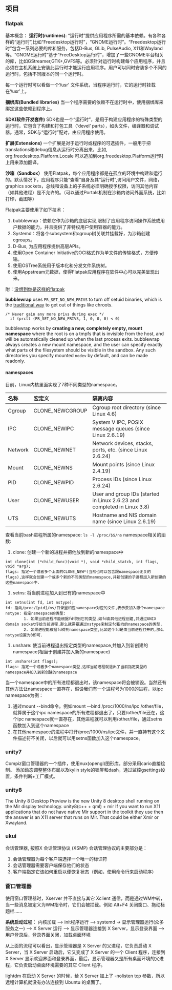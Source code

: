 ## 项目

### flatpak

基本概念：
**运行时(runtimes)**:
“运行时”提供应用程序所需的基本依赖。有各种各样的“运行时”,比如“Freedesktop运行时”，“GNOME运行时”。“Freedesktop运行时”包含一系列必要的库和服务，包括D-Bus, GLib, PulseAudio, X11和Wayland等。“GNOME运行时”基于“FreeDesktop运行时”，增加了一些GNOME平台相关的库，比如GStreamer,GTK+,GVFS等。必须针对运行时构建每个应用程序，并且必须在主机系统上安装此运行时才能运行应用程序。用户可以同时安装多个不同的运行时，包括不同版本的同一个运行时。

每一个运行时可以看做一个’/usr’ 文件系统，当程序运行时，它的运行时挂载在‘/usr’上。

**捆绑库(Bundled libraries)**
当一个程序需要的依赖不在运行时中，使用捆绑库来绑定这些依赖到程序上。

**SDK(软件开发套件)**
SDK也是一个“运行时”，是用于构建应用程序的特殊类型的运行时，它包含了构建和打包工具（‘devel’ parts），如头文件，编译器和调试器。通常，SDK与“运行时”配对，由应用程序使用。

**扩展(Extensions)**
一个扩展是对于运行时或程序的可选插件，一般用于把translations和debug信息从运行时分离出来，比如, org.freedesktop.Platform.Locale 可以追加到org.freedesktop.Platform运行时上用来添加翻译。

**沙箱（Sandbox）**
使用Flatpak，每个应用程序都是在孤立的环境中构建和运行的。默认情况下，应用程序只能“查看”自身及其“运行时”,访问用户文件，网络，graphics sockets，总线和设备上的子系统必须明确授予权限，访问其他内容（如其他进程）是不允许的。（可以通过Portals机制在沙箱内访问外面系统，比如打印，截图等）

Flatpak主要使用了如下技术：

1. bubblewrap：依赖它作为沙箱的底层实现,限制了应用程序访问操作系统或用户数据的能力，并且提供了非特权用户使用容器的能力。
2. Systemd：将各个subsystem和cgroup树关联并挂载好，为沙箱创建 cgroups。
3. D-Bus, 为应用程序提供高层APIs。
4. 使用Open Container Initiative的OCI格式作为单文件的传输格式，方便传输。
5. 使用OSTree系统用于版本化和分发文件系统树。
6. 使用Appstream元数据，使得Flatpak应用程序在软件中心可以完美呈现出来。

附：[没想到你是这样的flatpak](http://www.ubuntukylin.com/news/shownews.php?lang=cn&id=664)

**bubblewrap** uses `PR_SET_NO_NEW_PRIVS` to turn off setuid binaries, which is the [traditional way](https://en.wikipedia.org/wiki/Chroot#Limitations) to get out of things like chroots.

```
/* Never gain any more privs during exec */
  if (prctl (PR_SET_NO_NEW_PRIVS, 1, 0, 0, 0) < 0)
```

bubblewrap works by **creating a new, completely empty, mount namespace** where the root is on a tmpfs that is invisible from the host, and will be automatically cleaned up when the last process exits.
bubblewrap always creates a new mount namespace, and the user can specify exactly what parts of the filesystem should be visible in the sandbox.
Any such directories you specify mounted `nodev` by default, and can be made readonly.

#### **namespaces**

目前，Linux内核里面实现了7种不同类型的namespace。

|名称      |  宏定义            | 隔离内容 
| :------- | :----------------- | :-------- 
| Cgroup   |   CLONE_NEWCGROUP  | Cgroup root directory (since Linux 4.6)
| IPC      |   CLONE_NEWIPC     | System V IPC, POSIX message queues (since Linux 2.6.19)
| Network  |   CLONE_NEWNET     | Network devices, stacks, ports, etc. (since Linux 2.6.24)
| Mount    |   CLONE_NEWNS      | Mount points (since Linux 2.4.19)
| PID      |   CLONE_NEWPID     |Process IDs (since Linux 2.6.24)
| User     |   CLONE_NEWUSER    | User and group IDs (started in Linux 2.6.23 and completed in Linux 3.8)
| UTS      |   CLONE_NEWUTS     | Hostname and NIS domain name (since Linux 2.6.19)

查看当前bash进程所属的namespace: `ls -l /proc/$$/ns`
namespace相关的函数:

1. clone: 创建一个新的进程并把他放到新的namespace中

```
int clone(int (*child_func)(void *), void *child_statck, int flags, void *arg);
flags: 指定一个或者多个上面的CLONE_NEW*(当然也可以包含跟namespace无关的flags),这样就会创建一个或多个新的不同类型的namespace,并新创建的子进程加入新创建的这些namespace中.
```

1. setns: 将当前进程加入到已有的namespace中

```
int setns(int fd, int nstype);
fd: 指向/proc/[pid]/ns/目录里相应namespace对应的文件,表示要加入哪个namespace
nstype: 指定nsmespace的类型:
        1. 如果当前进程不能根据fd得到它的类型,如fd由其他进程创建,并通过UNIX domain socket传给当前进程,那么就需要通过nstype来制定fd指向的namespace的类型.
        2. 如果进程能根据fd得到namespace类型,比如这个fd是由当前进程打开的,那么nstype设置为0即可.
```

1. unshare: 使当前进程退出指定类型的namespace,并加入到新创建的namespace(相当于创建并加入新的namespace)

```
int unshare(int flags);
flags: 指定一个或者多个namespace类型,这样当前进程就退出了当前指定类型的namespace并加入到新创建的namespace
```

当一个namespace中的所有进程都退出时，该namespace将会被销毁。当然还有其他方法让namespace一直存在，假设我们有一个进程号为1000的进程，以ipc namespace为例：

1. 通过mount --bind命令。例如mount --bind /proc/1000/ns/ipc /other/file，就算属于这个ipc namespace的所有进程都退出了，只要/other/file还在，这个ipc namespace就一直存在，其他进程就可以利用/other/file，通过setns函数加入到这个namespace
2. 在其他namespace的进程中打开/proc/1000/ns/ipc文件，并一直持有这个文件描述符不关闭，以后就可以用setns函数加入这个namespace。

### unity7

Compiz窗口管理器的一个插件，使用nux(opengl)图形库。部分采用cario直接绘制。
添加动态调整整体布局以及kylin style的锁屏和dash，通过监控gsettings设置，条件判断+工厂模式。

### unity8

The Unity 8 Desktop Preview is the new Unity 8 desktop shell running on the Mir display technology.
unity8(c++ + qml) + mir
If you want to run X11 applications that do not have native Mir support in the toolkit they use then the answer is an X11 server that runs on Mir. That could be either Xmir or Xwayland.

### ukui

会话管理器, 按照X 会话管理协议 (XSMP)
会话管理协议的主要部分是：

1. 会话管理器为每个客户端选择一个唯一的标识符
2. 会话管理器需要客户端保存他们的状态
3. 客户端指定它该如何重启以便恢复状态（例如，使用命令行来启动程序）

### 窗口管理器

使用窗口管理器时，Xserver 并不直接与其它 Xclient 通信，而是通过WM中转，当一些消息被定义为WM指令时，它们会被拦截。例如 Alt+F4 关闭窗口、拖动标题栏……

**系统启动过程**：
内核加载 –> init程序运行 –> systemd -> 显示管理器运行(众多服务之一) –> X Server 运行 –> 显示管理器连接到 X Server，显示登录界面 –> 用户登录后，登录界面关闭，加载桌面环境

从上面的流程可以看出，显示管理器是 X Server 的父进程，它负责启动 X Server，当 X Server 启动后，它又变成了 X Server 的一个 Client 程序，连接到 X Server 显示欢迎界面和登录界面，最后，显示管理器又是所有桌面环境的父进程，它负责启动桌面环境需要的其它 Client 程序。

lightdm 在启动 X Server 的时候，给 X Server 加上了 -nolisten tcp 参数，所以远程计算机就没有办法连接到 Ubuntu 的桌面了。